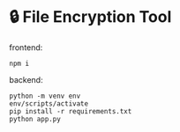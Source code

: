 # 🔒 File Encryption Tool

frontend: 
```
npm i
```

backend:
```
python -m venv env
env/scripts/activate
pip install -r requirements.txt
python app.py
```
